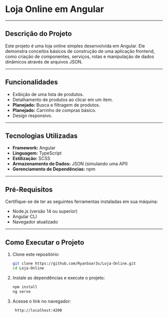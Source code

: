 # Loja Online em Angular

---

## Descrição do Projeto
Este projeto é uma loja online simples desenvolvida em Angular. Ele demonstra conceitos básicos de construção de uma aplicação frontend, como criação de componentes, serviços, rotas e manipulação de dados dinâmicos através de arquivos JSON.

---

## Funcionalidades
- Exibição de uma lista de produtos.
- Detalhamento de produtos ao clicar em um item.
- **Planejado:** Busca e filtragem de produtos.
- **Planejado:** Carrinho de compras básico.
- Design responsivo.

---

## Tecnologias Utilizadas
- **Framework:** Angular
- **Linguagem:** TypeScript
- **Estilização:** SCSS
- **Armazenamento de Dados:** JSON (simulando uma API)
- **Gerenciamento de Dependências:** npm

---

## Pré-Requisitos
Certifique-se de ter as seguintes ferramentas instaladas em sua máquina:
- Node.js (versão 14 ou superior)
- Angular CLI
- Navegador atualizado

---

## Como Executar o Projeto

1. Clone este repositório:
   ```bash
   git clone https://github.com/RyanSoar3s/Loja-Online.git
   cd Loja-Online
   ```
2. Instale as dependências e execute o projeto:
   ```bash
   npm install
   ng serve
   ```
3. Acesse o link no navegador:
   ```bash
    http://localhost:4200
   ```
